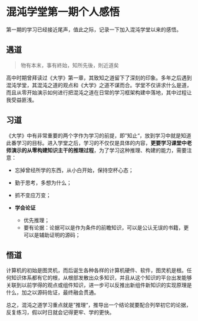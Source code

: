 # 混沌学堂第一期个人感悟

第一期的学习已经接近尾声，值此之际，记录一下加入混沌学堂以来的感悟。



## 遇道

> 物有本末，事有終始，知所先後，則近道矣

高中时期曾拜读过《大学》第一章，其致知之道留下了深刻的印象。多年之后遇到混沌学堂，其混沌之道的观点和《大学》之道不谋而合。学堂不仅讲求什么是道，而且从零开始演示如何进行把混沌之道在日常的学习框架构建中落地，其中过程让我受益匪浅。



## 习道

《大学》中有非常重要的两个字作为学习的前提，即”知止“，放到学习中就是知道此番学习的目标。进入学堂之后，学习的不仅仅是具体的内容，**更要学习课堂中老师演示的从零构建知识主干的推理过程**，为了学习这种推理、构建的能力，需要注意：

- 忘掉曾经所学的东西，从小白开始，保持空杯心态；

- 勤于思考，多想为什么；

- 抓不变应万变；

- **学会论证**
  - 优先推理；
  - 要有论据：论据可以是作为条件的前瞻知识，可以是公认无误的书籍，更可以是辅助证明的源码；



## 悟道

计算机的初始是图灵机，而后诞生各种各样的计算机硬件、软件，图灵机是根。任何知识体系都有它的根，从根部发散出众多知识，并且从这个知识的平台出发能够关联到以前学得的观点或组件知识，进一步可以反推出新组件新知识的实现原理是什么，加之以源码佐证，最终融会贯通。

总之，混沌之道学习重点就是”推理“，推导出一个结论就要配合列举初它的论据，反复练习，假以时日就会记得更牢、学的更快。